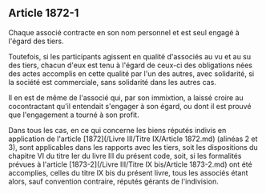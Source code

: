 Article 1872-1
----
Chaque associé contracte en son nom personnel et est seul engagé à l'égard des
tiers.

Toutefois, si les participants agissent en qualité d'associés au vu et au su des
tiers, chacun d'eux est tenu à l'égard de ceux-ci des obligations nées des actes
accomplis en cette qualité par l'un des autres, avec solidarité, si la société
est commerciale, sans solidarité dans les autres cas.

Il en est de même de l'associé qui, par son immixtion, a laissé croire au
cocontractant qu'il entendait s'engager à son égard, ou dont il est prouvé que
l'engagement a tourné à son profit.

Dans tous les cas, en ce qui concerne les biens réputés indivis en application
de l'article [1872](/Livre III/Titre IX/Article 1872.md) (alinéas 2 et 3), sont applicables dans les rapports avec les
tiers, soit les dispositions du chapitre VI du titre Ier du livre III du présent
code, soit, si les formalités prévues à l'article [1873-2](/Livre III/Titre IX bis/Article 1873-2.md) ont été accomplies,
celles du titre IX bis du présent livre, tous les associés étant alors, sauf
convention contraire, réputés gérants de l'indivision.
